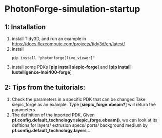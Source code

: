 # PhotonForge-simulation-startup

## 1: Installation
1) install Tidy3D, and run an example in  https://docs.flexcompute.com/projects/tidy3d/en/latest/
2) install
   ```
   pip install "photonforge[live_viewer]"
   ```
5) install some PDKs [**pip install siepic-forge**] and [**pip install luxtelligence-lnoi400-forge**]

## 2: Tips from the tuitorials:
1) Check the parameters in a specific PDK that can be changed Take siepic_forge as an example. Type [**siepic_forge.ebeam?**] will return the parameters.
2) The definition of the inported PDK, Given **pf.config.default_technology=siepic_forge.ebeam()**, we can look at its defitions for layers/ extrusion specs/ ports/ background medium by **pf.config.default_technology.layers**...
